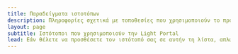```yaml
---
title: Παραδείγματα ιστοτόπων
description: Πληροφορίες σχετικά με τοποθεσίες που χρησιμοποιούν το πρόσθετο Light Portal
layout: page
subtitle: Ιστότοποι που χρησιμοποιούν την Light Portal
lead: Εάν θέλετε να προσθέσετε τον ιστότοπό σας σε αυτήν τη λίστα, απλώς στείλτε μου ένα μήνυμα μέσω της περιοχής <em>Διαχειριστής -> Πύλη -> Ρυθμίσεις -> Σχόλια</em> στο φόρουμ σας.
---
```


<script setup>
import ExampleArea from './ExampleArea.vue'
</script>

<ExampleArea />
